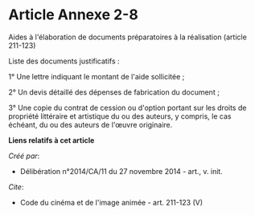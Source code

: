 # Article Annexe 2-8

Aides à l'élaboration de documents préparatoires à la réalisation (article 211-123) 

Liste des documents justificatifs : 

1° Une lettre indiquant le montant de l'aide sollicitée ; 

2° Un devis détaillé des dépenses de fabrication du document ; 

3° Une copie du contrat de cession ou d'option portant sur les droits de propriété littéraire et artistique du ou des
auteurs, y compris, le cas échéant, du ou des auteurs de l'œuvre originaire.

**Liens relatifs à cet article**

_Créé par_:

  - Délibération n°2014/CA/11 du 27 novembre 2014 - art., v. init.

_Cite_:

  - Code du cinéma et de l'image animée - art. 211-123 (V)
